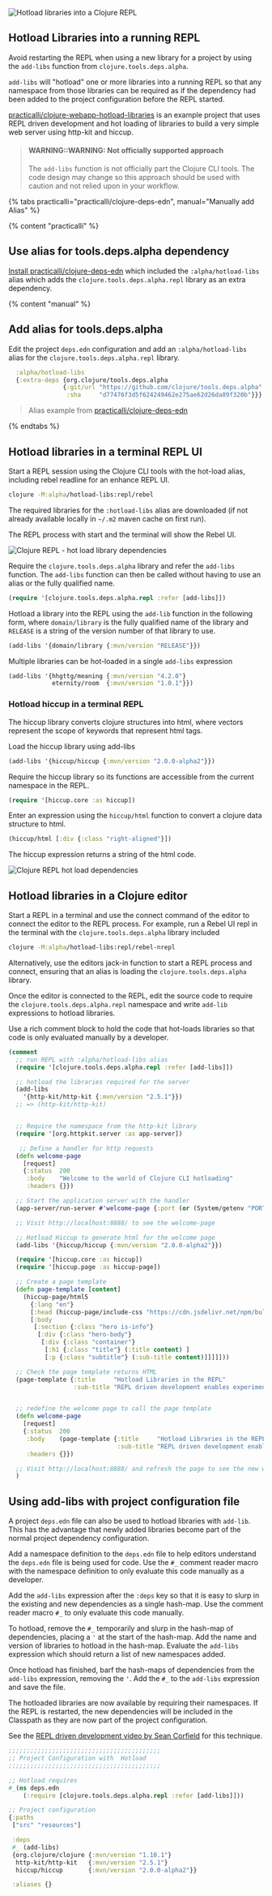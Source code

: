 ![Hotload libraries into a Clojure REPL](https://raw.githubusercontent.com/practicalli/graphic-design/live/clojure/clojure-repl-hotload-libraries.png)

## Hotload Libraries into a running REPL
Avoid restarting the REPL when using a new library for a project by using the `add-libs` function from `clojure.tools.deps.alpha`.

`add-libs` will "hotload" one or more libraries into a running REPL so that any namespace from those libraries can be required as if the dependency had been added to the project configuration before the REPL started.

[practicalli/clojure-webapp-hotload-libraries](https://github.com/practicalli/clojure-webapp-hotload-libraries) is an example project that uses REPL driven development and hot loading of libraries to build a very simple web server using http-kit and hiccup.

> #### WARNING::WARNING: Not officially supported approach
> The `add-libs` function is not officially part the Clojure CLI tools.  The code design may change so this approach should be used with caution and not relied upon in your workflow.

{% tabs practicalli="practicalli/clojure-deps-edn", manual="Manually add Alias" %}

{% content "practicalli" %}

## Use alias for tools.deps.alpha dependency
[Install practicalli/clojure-deps-edn](https://github.com/practicalli/clojure-deps-edn/) which included the `:alpha/hotload-libs` alias which adds the `clojure.tools.deps.alpha.repl` library as an extra dependency.


{% content "manual" %}

## Add alias for tools.deps.alpha
Edit the project `deps.edn` configuration and add an `:alpha/hotload-libs` alias for the `clojure.tools.deps.alpha.repl` library.

```clojure
  :alpha/hotload-libs
  {:extra-deps {org.clojure/tools.deps.alpha
               {:git/url "https://github.com/clojure/tools.deps.alpha"
                :sha     "d77476f3d5f624249462e275ae62d26da89f320b"}}}
```

> Alias example from [practicalli/clojure-deps-edn](https://github.com/practicalli/clojure-deps-edn/)

{% endtabs %}


## Hotload libraries in a terminal REPL UI
Start a REPL session using the Clojure CLI tools with the hot-load alias, including rebel readline for an enhance REPL UI.

```bash
clojure -M:alpha/hotload-libs:repl/rebel
```

The required libraries for the `:hotload-libs` alias are downloaded (if not already available locally in `~/.m2` maven cache on first run).

The REPL process with start and the terminal will show the Rebel UI.

![Clojure REPL - hot load library dependencies](/images/clojure-repl-hot-load-deps-rebel.png)

Require the `clojure.tools.deps.alpha` library and refer the `add-libs` function.  The `add-libs` function can then be called without having to use an alias or the fully qualified name.

```clojure
(require '[clojure.tools.deps.alpha.repl :refer [add-libs]])
```

Hotload a library into the REPL using the `add-lib` function in the following form, where `domain/library` is the fully qualified name of the library and `RELEASE` is a string of the version number of that library to use.

```clojure
(add-libs '{domain/library {:mvn/version "RELEASE"}})
```

Multiple libraries can be hot-loaded in a single `add-libs` expression

```clojure
(add-libs '{hhgttg/meaning {:mvn/version "4.2.0"}
            eternity/room  {:mvn/version "1.0.1"}})
```


### Hotload hiccup in a terminal REPL
The hiccup library converts clojure structures into html, where vectors represent the scope of keywords that represent html tags.

Load the hiccup library using add-libs

```clojure
(add-libs '{hiccup/hiccup {:mvn/version "2.0.0-alpha2"}})
```

Require the hiccup library so its functions are accessible from the current namespace in the REPL.

```clojure
(require '[hiccup.core :as hiccup])
```

Enter an expression using the `hiccup/html` function to convert a clojure data structure to html.

```clojure
(hiccup/html [:div {:class "right-aligned"}])
```

The hiccup expression returns a string of the html code.

![Clojure REPL hot load dependencies ](/images/clojure-repl-hotload-add-libs-hiccup-example.png)


## Hotload libraries in a Clojure editor
Start a REPL in a terminal and use the connect command of the editor to connect the editor to the REPL process.  For example, run a Rebel UI repl in the terminal with the `clojure.tools.deps.alpha` library included

```bash
clojure -M:alpha/hotload-libs:repl/rebel-nrepl
```

Alternatively, use the editors jack-in function to start a REPL process and connect, ensuring that an alias is loading the `clojure.tools.deps.alpha` library.

Once the editor is connected to the REPL, edit the source code to require the `clojure.tools.deps.alpha.repl` namespace and write `add-lib` expressions to hotload libraries.

Use a rich comment block to hold the code that hot-loads libraries so that code is only evaluated manually by a developer.

```clojure
(comment
  ;; run REPL with :alpha/hotload-libs alias
  (require '[clojure.tools.deps.alpha.repl :refer [add-libs]])

  ;; hotload the libraries required for the server
  (add-libs
    '{http-kit/http-kit {:mvn/version "2.5.1"}})
  ;; => (http-kit/http-kit)


  ;; Require the namespace from the http-kit library
  (require '[org.httpkit.server :as app-server])

   ;; Define a handler for http requests
  (defn welcome-page
    [request]
    {:status  200
     :body    "Welcome to the world of Clojure CLI hotloading"
     :headers {}})

  ;; Start the application server with the handler
  (app-server/run-server #'welcome-page {:port (or (System/getenv "PORT") 8888)})

  ;; Visit http://localhost:8888/ to see the welcome-page

  ;; Hotload Hiccup to generate html for the welcome page
  (add-libs '{hiccup/hiccup {:mvn/version "2.0.0-alpha2"}})

  (require '[hiccup.core :as hiccup])
  (require '[hiccup.page :as hiccup-page])

  ;; Create a page template
  (defn page-template [content]
    (hiccup-page/html5
      {:lang "en"}
      [:head (hiccup-page/include-css "https://cdn.jsdelivr.net/npm/bulma@0.9.0/css/bulma.min.css")]
      [:body
       [:section {:class "hero is-info"}
        [:div {:class "hero-body"}
         [:div {:class "container"}
          [:h1 {:class "title"} (:title content) ]
          [:p {:class "subtitle"} (:sub-title content)]]]]]))

  ;; Check the page template returns HTML
  (page-template {:title     "Hotload Libraries in the REPL"
                  :sub-title "REPL driven development enables experimentation with designs"})


  ;; redefine the welcome page to call the page template
  (defn welcome-page
    [request]
    {:status  200
     :body    (page-template {:title     "Hotload Libraries in the REPL"
                              :sub-title "REPL driven development enables experimentation with designs"})
     :headers {}})

  ;; Visit http://localhost:8888/ and refresh the page to see the new welcome-page
  )
```

## Using add-libs with project configuration file
A project `deps.edn` file can also be used to hotload libraries with `add-lib`.  This has the advantage that newly added libraries become part of the normal project dependency configuration.

Add a namespace definition to the `deps.edn` file to help editors understand the `deps.edn` file is being used for code.  Use the `#_` comment reader macro with the namespace definition to only evaluate this code manually as a developer.

Add the `add-libs` expression after the `:deps` key so that it is easy to slurp in the existing and new dependencies as a single hash-map.  Use the comment reader macro `#_` to only evaluate this code manually.

To hotload, remove the `#_` temporarily and slurp in the hash-map of dependencies, placing a `'` at the start of the hash-map.  Add the name and version of libraries to hotload in the hash-map.  Evaluate the `add-libs` expression which should return a list of new namespaces added.

Once hotload has finished, barf the hash-maps of dependencies from the `add-libs` expression, removing the `'`.  Add the `#_` to the `add-libs` expression and save the file.

The hotloaded libraries are now available by requiring their namespaces.  If the REPL is restarted, the new dependencies will be included in the Classpath as they are now part of the project configuration.

See the [REPL driven development video by Sean Corfield](https://youtu.be/gIoadGfm5T8?t=1390) for this technique.

```clojure
;;;;;;;;;;;;;;;;;;;;;;;;;;;;;;;;;;;;;;;;;;
;; Project Configuration with  Hotload
;;;;;;;;;;;;;;;;;;;;;;;;;;;;;;;;;;;;;;;;;;

;; Hotload requires
#_(ns deps.edn
    (:require [clojure.tools.deps.alpha.repl :refer [add-libs]]))

;; Project configuration
{:paths
 ["src" "resources"]

 :deps
 #_ (add-libs)
 {org.clojure/clojure {:mvn/version "1.10.1"}
  http-kit/http-kit   {:mvn/version "2.5.1"}
  hiccup/hiccup       {:mvn/version "2.0.0-alpha2"}}

 :aliases {}
```
